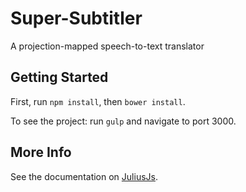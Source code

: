 # Super-Subtitler
A projection-mapped speech-to-text translator


## Getting Started
First, run ```npm install```, then ```bower install```.

To see the project: run ```gulp``` and navigate to port 3000.

## More Info
See the documentation on [JuliusJs](https://github.com/zzmp/juliusjs).
